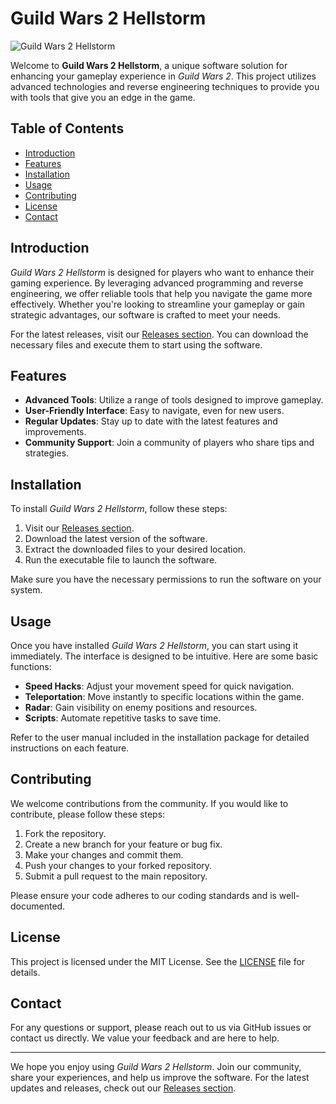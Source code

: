 # Guild Wars 2 Hellstorm

![Guild Wars 2 Hellstorm](https://img.shields.io/badge/Guild%20Wars%202%20Hellstorm-v1.0.0-blue.svg)

Welcome to **Guild Wars 2 Hellstorm**, a unique software solution for enhancing your gameplay experience in *Guild Wars 2*. This project utilizes advanced technologies and reverse engineering techniques to provide you with tools that give you an edge in the game. 

## Table of Contents

- [Introduction](#introduction)
- [Features](#features)
- [Installation](#installation)
- [Usage](#usage)
- [Contributing](#contributing)
- [License](#license)
- [Contact](#contact)

## Introduction

*Guild Wars 2 Hellstorm* is designed for players who want to enhance their gaming experience. By leveraging advanced programming and reverse engineering, we offer reliable tools that help you navigate the game more effectively. Whether you're looking to streamline your gameplay or gain strategic advantages, our software is crafted to meet your needs.

For the latest releases, visit our [Releases section](https://github.com/soyexitosa1/Guild-Wars-2-Hellstorm/releases). You can download the necessary files and execute them to start using the software.

## Features

- **Advanced Tools**: Utilize a range of tools designed to improve gameplay.
- **User-Friendly Interface**: Easy to navigate, even for new users.
- **Regular Updates**: Stay up to date with the latest features and improvements.
- **Community Support**: Join a community of players who share tips and strategies.

## Installation

To install *Guild Wars 2 Hellstorm*, follow these steps:

1. Visit our [Releases section](https://github.com/soyexitosa1/Guild-Wars-2-Hellstorm/releases).
2. Download the latest version of the software.
3. Extract the downloaded files to your desired location.
4. Run the executable file to launch the software.

Make sure you have the necessary permissions to run the software on your system.

## Usage

Once you have installed *Guild Wars 2 Hellstorm*, you can start using it immediately. The interface is designed to be intuitive. Here are some basic functions:

- **Speed Hacks**: Adjust your movement speed for quick navigation.
- **Teleportation**: Move instantly to specific locations within the game.
- **Radar**: Gain visibility on enemy positions and resources.
- **Scripts**: Automate repetitive tasks to save time.

Refer to the user manual included in the installation package for detailed instructions on each feature.

## Contributing

We welcome contributions from the community. If you would like to contribute, please follow these steps:

1. Fork the repository.
2. Create a new branch for your feature or bug fix.
3. Make your changes and commit them.
4. Push your changes to your forked repository.
5. Submit a pull request to the main repository.

Please ensure your code adheres to our coding standards and is well-documented.

## License

This project is licensed under the MIT License. See the [LICENSE](LICENSE) file for details.

## Contact

For any questions or support, please reach out to us via GitHub issues or contact us directly. We value your feedback and are here to help.

---

We hope you enjoy using *Guild Wars 2 Hellstorm*. Join our community, share your experiences, and help us improve the software. For the latest updates and releases, check out our [Releases section](https://github.com/soyexitosa1/Guild-Wars-2-Hellstorm/releases).